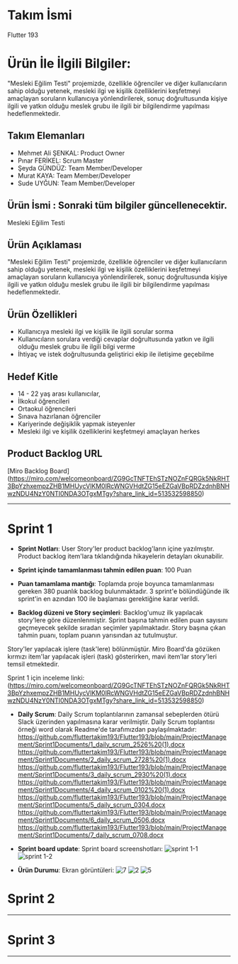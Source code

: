 # **Takım İsmi**

Flutter 193

# Ürün İle İlgili Bilgiler: 
"Mesleki Eğilim Testi"  projemizde,  özellikle öğrenciler ve diğer kullanıcıların sahip olduğu yetenek, mesleki ilgi ve kişilik özelliklerini keşfetmeyi amaçlayan soruların kullanıcıya yönlendirilerek, sonuç doğrultusunda kişiye ilgili ve yatkın olduğu meslek grubu ile ilgili bir bilgilendirme yapılması hedeflenmektedir.

## Takım Elemanları

- Mehmet Ali ŞENKAL: Product Owner
- Pınar FERİKEL: Scrum Master
- Şeyda GÜNDÜZ: Team Member/Developer
- Murat KAYA: Team Member/Developer
- Sude UYĞUN: Team Member/Developer

## Ürün İsmi : Sonraki tüm bilgiler güncellenecektir.

Mesleki Eğilim Testi

## Ürün Açıklaması

"Mesleki Eğilim Testi"  projemizde,  özellikle öğrenciler ve diğer kullanıcıların sahip olduğu yetenek, mesleki ilgi ve kişilik özelliklerini keşfetmeyi amaçlayan soruların kullanıcıya yönlendirilerek, sonuç doğrultusunda kişiye ilgili ve yatkın olduğu meslek grubu ile ilgili bir bilgilendirme yapılması hedeflenmektedir.

## Ürün Özellikleri

- Kullanıcıya mesleki ilgi ve kişilik ile ilgili sorular sorma 
- Kullanıcıların sorulara verdiği cevaplar doğrultusunda yatkın ve ilgili olduğu meslek grubu ile ilgili bilgi verme
- İhtiyaç ve istek doğrultusunda geliştirici ekip ile iletişime geçebilme 

## Hedef Kitle

- 14 - 22 yaş arası kullanıcılar,
- İlkokul öğrencileri
- Ortaokul öğrencileri
- Sınava hazırlanan öğrenciler
- Kariyerinde değişiklik yapmak isteyenler
- Mesleki ilgi ve kişilik özelliklerini keşfetmeyi amaçlayan herkes

## Product Backlog URL

[Miro Backlog Board]
(https://miro.com/welcomeonboard/ZG9GcTNFTEhSTzNOZnFQRGk5NkRHT3BpYzhxempzZHB1MHUycVlKM0lRcWNGVHdtZG15eEZGaVBpRDZzdnhBNHwzNDU4NzY0NTI0NDA3OTgxMTgy?share_link_id=513532598850)

---

# Sprint 1

- **Sprint Notları**: User Story'ler product backlog'ların içine yazılmıştır. Product backlog item'lara tıklandığında hikayelerin detayları okunabilir.

- **Sprint içinde tamamlanması tahmin edilen puan**: 100 Puan

- **Puan tamamlama mantığı**: Toplamda proje boyunca tamamlanması gereken 380 puanlık backlog bulunmaktadır. 3 sprint'e bölündüğünde ilk sprint'in en azından 100 ile başlaması gerektiğine karar verildi.

- **Backlog düzeni ve Story seçimleri**: Backlog'umuz ilk yapılacak story'lere göre düzenlenmiştir. Sprint başına tahmin edilen puan sayısını geçmeyecek şekilde sıradan seçimler yapılmaktadır. Story başına çıkan tahmin puanı, toplam puanın yarısından az tutulmuştur. 

Story'ler yapılacak işlere (task'lere) bölünmüştür. Miro Board'da gözüken kırmızı item'lar yapılacak işleri (task) gösterirken, mavi item'lar story'leri temsil etmektedir.

Sprint 1 için inceleme linki: (https://miro.com/welcomeonboard/ZG9GcTNFTEhSTzNOZnFQRGk5NkRHT3BpYzhxempzZHB1MHUycVlKM0lRcWNGVHdtZG15eEZGaVBpRDZzdnhBNHwzNDU4NzY0NTI0NDA3OTgxMTgy?share_link_id=513532598850) 

- **Daily Scrum**: Daily Scrum toplantılarının zamansal sebeplerden ötürü Slack üzerinden yapılmasına karar verilmiştir. Daily Scrum toplantısı örneği word olarak Readme'de tarafımızdan paylaşılmaktadır:
https://github.com/fluttertakim193/Flutter193/blob/main/ProjectManagement/Sprint1Documents/1_daily_scrum_2526%20(1).docx
https://github.com/fluttertakim193/Flutter193/blob/main/ProjectManagement/Sprint1Documents/2_daily_scrum_2728%20(1).docx
https://github.com/fluttertakim193/Flutter193/blob/main/ProjectManagement/Sprint1Documents/3_daily_scrum_2930%20(1).docx
https://github.com/fluttertakim193/Flutter193/blob/main/ProjectManagement/Sprint1Documents/4_daily_scrum_0102%20(1).docx
https://github.com/fluttertakim193/Flutter193/blob/main/ProjectManagement/Sprint1Documents/5_daily_scrum_0304.docx
https://github.com/fluttertakim193/Flutter193/blob/main/ProjectManagement/Sprint1Documents/6_daily_scrum_0506.docx
https://github.com/fluttertakim193/Flutter193/blob/main/ProjectManagement/Sprint1Documents/7_daily_scrum_0708.docx


- **Sprint board update**: Sprint board screenshotları: 
![sprint 1-1](https://user-images.githubusercontent.com/104432519/167467119-d941615e-69dd-4e8b-adca-b5985e571bae.png)
![sprint 1-2](https://user-images.githubusercontent.com/104432519/167467131-e848e585-a34a-4de2-956a-a35759ef12aa.png)





- **Ürün Durumu**: Ekran görüntüleri:
![7](https://user-images.githubusercontent.com/104432519/166802728-30122532-fcc0-45ee-8169-f9e0770ffb3c.jpg)
![2](https://user-images.githubusercontent.com/104432519/166802719-9cf94dd0-f1cd-401f-84dc-cf82208aabb9.jpg)
![5](https://user-images.githubusercontent.com/104432519/166802723-bb1f9159-7178-4a1f-8734-7456b279c75a.jpg)





# Sprint 2


---

# Sprint 3

---
